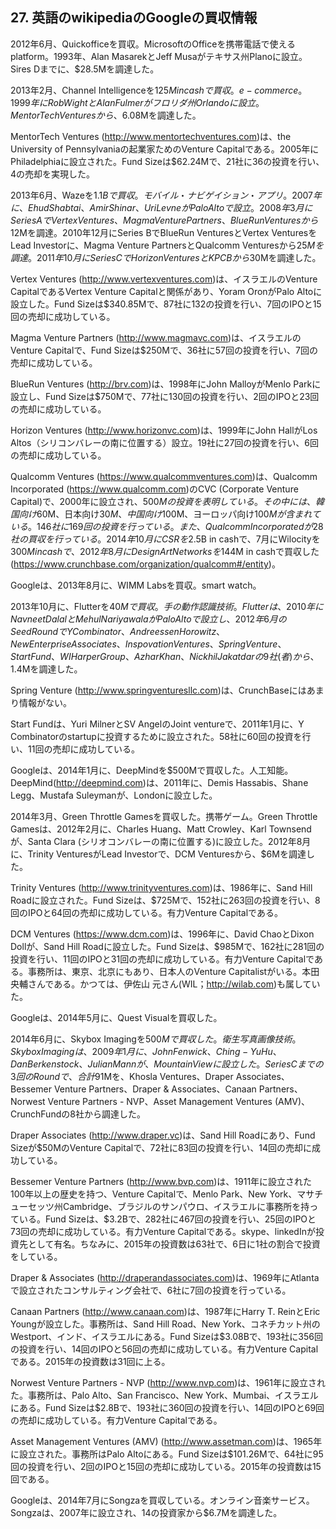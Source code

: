 ## 27. 英語のwikipediaのGoogleの買収情報

2012年6月、Quickofficeを買収。MicrosoftのOfficeを携帯電話で使えるplatform。1993年、Alan MasarekとJeff Musaがテキサス州Planoに設立。Sires Dまでに、$28.5Mを調達した。

2013年2月、Channel Intelligenceを$125M in cashで買収。e-commerce。1999年にRob WightとAlan Fulmerがフロリダ州Orlandoに設立。MentorTech Venturesから、$6.08Mを調達した。

MentorTech Ventures (http://www.mentortechventures.com)は、the University of Pennsylvaniaの起業家ためのVenture Capitalである。2005年にPhiladelphiaに設立された。Fund Sizeは$62.24Mで、21社に36の投資を行い、4の売却を実現した。

2013年6月、Wazeを$1.1Bで買収。モバイル・ナビゲイション・アプリ。2007年に、Ehud Shabtai、Amir Shinar、Uri LevneがPalo Altoで設立。2008年3月にSeries AでVertex Ventures、Magma Venture Partners、BlueRun Venturesから$12Mを調達。2010年12月にSeries BでBlueRun VenturesとVertex VenturesをLead Investorに、Magma Venture PartnersとQualcomm Venturesから$25Mを調達。2011年10月にSeries CでHorizon VenturesとKPCBから$30Mを調達した。

Vertex Ventures (http://www.vertexventures.com)は、イスラエルのVenture CapitalであるVertex Venture Capitalと関係があり、Yoram OronがPalo Altoに設立した。Fund Sizeは$340.85Mで、87社に132の投資を行い、7回のIPOと15回の売却に成功している。

Magma Venture Partners (http://www.magmavc.com)は、イスラエルのVenture Capitalで、Fund Sizeは$250Mで、36社に57回の投資を行い、7回の売却に成功している。

BlueRun Ventures (http://brv.com)は、1998年にJohn MalloyがMenlo Parkに設立し、Fund Sizeは$750Mで、77社に130回の投資を行い、2回のIPOと23回の売却に成功している。

Horizon Ventures (http://www.horizonvc.com)は、1999年にJohn HallがLos Altos（シリコンバレーの南に位置する）設立。19社に27回の投資を行い、6回の売却に成功している。

Qualcomm Ventures (https://www.qualcommventures.com)は、Qualcomm Incorporated (https://www.qualcomm.com)のCVC (Corporate Venture Capital)で、2000年に設立され、$500Mの投資を表明している。その中には、韓国向け$60M、日本向け$30M、中国向け$100M、ヨーロッパ向け$100Mが含まれている。146社に169回の投資を行っている。また、Qualcomm Incorporatedが28社の買収を行っている。2014年10月にCSRを$2.5B in cashで、7月にWilocityを$300M in cashで、2012年8月にDesignArt Networksを$144M in cashで買収した(https://www.crunchbase.com/organization/qualcomm#/entity)。

Googleは、2013年8月に、WIMM Labsを買収。smart watch。

2013年10月に、Flutterを$40Mで買収。手の動作認識技術。Flutterは、2010年にNavneet DalalとMehul NariyawalaがPalo Altoで設立し、2012年6月のSeed RoundでY Combinator、Andreessen Horowitz、New Enterprise Associates、Inspovation Ventures、Spring Venture、Start Fund、WI Harper Group、Azhar Khan、Nickhil Jakatdarの9社(者)から、$1.4Mを調達した。

Spring Venture (http://www.springventuresllc.com)は、CrunchBaseにはあまり情報がない。

Start Fundは、Yuri MilnerとSV AngelのJoint ventureで、2011年1月に、Y Combinatorのstartupに投資するために設立された。58社に60回の投資を行い、11回の売却に成功している。

Googleは、2014年1月に、DeepMindを$500Mで買収した。人工知能。DeepMind(http://deepmind.com)は、2011年に、Demis Hassabis、Shane Legg、Mustafa Suleymanが、Londonに設立した。

2014年3月、Green Throttle Gamesを買収した。携帯ゲーム。Green Throttle Gamesは、2012年2月に、Charles Huang、Matt Crowley、Karl Townsendが、Santa Clara (シリオコンバレーの南に位置する)に設立した。2012年8月に、Trinity VenturesがLead Investorで、DCM Venturesから、$6Mを調達した。

Trinity Ventures (http://www.trinityventures.com)は、1986年に、Sand Hill Roadに設立された。Fund Sizeは、$725Mで、152社に263回の投資を行い、8回のIPOと64回の売却に成功している。有力Venture Capitalである。

DCM Ventures (https://www.dcm.com)は、1996年に、David ChaoとDixon Dollが、Sand Hill Roadに設立した。Fund Sizeは、$985Mで、162社に281回の投資を行い、11回のIPOと31回の売却に成功している。有力Venture Capitalである。事務所は、東京、北京にもあり、日本人のVenture Capitalistがいる。本田 央輔さんである。かつては、伊佐山 元さん(WIL；http://wilab.com)も属していた。

Googleは、2014年5月に、Quest Visualを買収した。

2014年6月に、Skybox Imagingを$500Mで買収した。衛生写真画像技術。Skybox Imagingは、2009年1月に、John Fenwick、Ching-Yu Hu、Dan Berkenstock、Julian Mannが、Mountain Viewに設立した。Series Cまでの3回のRoundで、合計$91Mを、Khosla Ventures、Draper Associates、Bessemer Venture Partners、Draper & Associates、Canaan Partners、Norwest Venture Partners - NVP、Asset Management Ventures (AMV)、CrunchFundの8社から調達した。

Draper Associates (http://www.draper.vc)は、Sand Hill Roadにあり、Fund Sizeが$50MのVenture Capitalで、72社に83回の投資を行い、14回の売却に成功している。

Bessemer Venture Partners (http://www.bvp.com)は、1911年に設立された100年以上の歴史を持つ、Venture Capitalで、Menlo Park、New York、マサチューセッツ州Cambridge、ブラジルのサンパウロ、イスラエルに事務所を持っている。Fund Sizeは、$3.2Bで、282社に467回の投資を行い、25回のIPOと73回の売却に成功している。有力Venture Capitalである。skype、linkedInが投資先として有名。ちなみに、2015年の投資数は63社で、6日に1社の割合で投資をしている。

Draper & Associates (http://draperandassociates.com)は、1969年にAtlantaで設立されたコンサルティング会社で、6社に7回の投資を行っている。

Canaan Partners (http://www.canaan.com)は、1987年にHarry T. ReinとEric Youngが設立した。事務所は、Sand Hill Road、New York、コネチカット州のWestport、インド、イスラエルにある。Fund Sizeは$3.08Bで、193社に356回の投資を行い、14回のIPOと56回の売却に成功している。有力Venture Capitalである。2015年の投資数は31回に上る。

Norwest Venture Partners - NVP (http://www.nvp.com)は、1961年に設立された。事務所は、Palo Alto、San Francisco、New York、Mumbai、イスラエルにある。Fund Sizeは$2.8Bで、193社に360回の投資を行い、14回のIPOと69回の売却に成功している。有力Venture Capitalである。

Asset Management Ventures (AMV) (http://www.assetman.com)は、1965年に設立された。事務所はPalo Altoにある。Fund Sizeは$101.26Mで、64社に95回の投資を行い、2回のIPOと15回の売却に成功している。2015年の投資数は15回である。

Googleは、2014年7月にSongzaを買収している。オンライン音楽サービス。Songzaは、2007年に設立され、14の投資家から$6.7Mを調達した。
